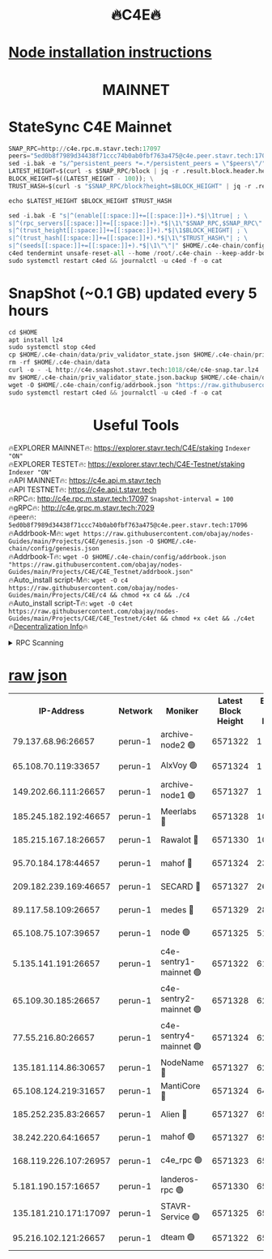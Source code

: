 <h1 align="center"> 🔥C4E🔥</h1>

[Node installation instructions](https://github.com/obajay/nodes-Guides/tree/main/Projects/C4E)
=

<h1 align="center"> MAINNET</h1>

# StateSync C4E Mainnet
```python
SNAP_RPC=http://c4e.rpc.m.stavr.tech:17097
peers="5ed0b8f7989d34438f71ccc74b0ab0fbf763a475@c4e.peer.stavr.tech:17096"
sed -i.bak -e "s/^persistent_peers *=.*/persistent_peers = \"$peers\"/" $HOME/.c4e-chain/config/config.toml
LATEST_HEIGHT=$(curl -s $SNAP_RPC/block | jq -r .result.block.header.height); \
BLOCK_HEIGHT=$((LATEST_HEIGHT - 100)); \
TRUST_HASH=$(curl -s "$SNAP_RPC/block?height=$BLOCK_HEIGHT" | jq -r .result.block_id.hash)

echo $LATEST_HEIGHT $BLOCK_HEIGHT $TRUST_HASH

sed -i.bak -E "s|^(enable[[:space:]]+=[[:space:]]+).*$|\1true| ; \
s|^(rpc_servers[[:space:]]+=[[:space:]]+).*$|\1\"$SNAP_RPC,$SNAP_RPC\"| ; \
s|^(trust_height[[:space:]]+=[[:space:]]+).*$|\1$BLOCK_HEIGHT| ; \
s|^(trust_hash[[:space:]]+=[[:space:]]+).*$|\1\"$TRUST_HASH\"| ; \
s|^(seeds[[:space:]]+=[[:space:]]+).*$|\1\"\"|" $HOME/.c4e-chain/config/config.toml
c4ed tendermint unsafe-reset-all --home /root/.c4e-chain --keep-addr-book
sudo systemctl restart c4ed && journalctl -u c4ed -f -o cat
```
# SnapShot (~0.1 GB) updated every 5 hours
```python
cd $HOME
apt install lz4
sudo systemctl stop c4ed
cp $HOME/.c4e-chain/data/priv_validator_state.json $HOME/.c4e-chain/priv_validator_state.json.backup
rm -rf $HOME/.c4e-chain/data
curl -o - -L http://c4e.snapshot.stavr.tech:1018/c4e/c4e-snap.tar.lz4 | lz4 -c -d - | tar -x -C $HOME/.c4e-chain --strip-components 2
mv $HOME/.c4e-chain/priv_validator_state.json.backup $HOME/.c4e-chain/data/priv_validator_state.json
wget -O $HOME/.c4e-chain/config/addrbook.json "https://raw.githubusercontent.com/obajay/nodes-Guides/main/Projects/C4E/addrbook.json"
sudo systemctl restart c4ed && journalctl -u c4ed -f -o cat
```
 <h1 align="center"> Useful Tools</h1>

🔥EXPLORER MAINNET🔥:  https://explorer.stavr.tech/C4E/staking            `Indexer "ON"` \
🔥EXPLORER TESTET🔥:   https://explorer.stavr.tech/C4E-Testnet/staking     `Indexer "ON"` \
🔥API MAINNET🔥:       https://c4e.api.m.stavr.tech \
🔥API TESTNET🔥:       https://c4e.api.t.stavr.tech \
🔥RPC🔥:               http://c4e.rpc.m.stavr.tech:17097                  `Snapshot-interval = 100` \
🔥gRPC🔥:              http://c4e.grpc.m.stavr.tech:7029 \
🔥peer🔥:              `5ed0b8f7989d34438f71ccc74b0ab0fbf763a475@c4e.peer.stavr.tech:17096` \
🔥Addrbook-M🔥:    ```wget https://raw.githubusercontent.com/obajay/nodes-Guides/main/Projects/C4E/genesis.json -O $HOME/.c4e-chain/config/genesis.json``` \
🔥Addrbook-T🔥:    ```wget -O $HOME/.c4e-chain/config/addrbook.json "https://raw.githubusercontent.com/obajay/nodes-Guides/main/Projects/C4E/C4E_Testnet/addrbook.json"``` \
🔥Auto_install script-M🔥: ```wget -O c4 https://raw.githubusercontent.com/obajay/nodes-Guides/main/Projects/C4E/c4 && chmod +x c4 && ./c4``` \
🔥Auto_install script-T🔥: ```wget -O c4et https://raw.githubusercontent.com/obajay/nodes-Guides/main/Projects/C4E/C4E_Testnet/c4et && chmod +x c4et && ./c4et``` \
🔥[Decentralization Info](https://github.com/obajay/StateSync-snapshots/tree/main/Projects/C4E/Decentralization)🔥




<details>
<summary>RPC Scanning</summary>

<h2 align="center"> We scan nodes in real time every 4 hours. And we provide the final result of RPC endpoints.
We cannot influence the operation of these nodes in any way. </h2>


```python
If Voting Power is higher than 0 --> then the Node is a validator of the network and may be subject to attack and be a potential threat to the chain.
```
```python
We marked such validators with a red symbol
```

</details>

[raw json](https://rpc-check.c4e.stavr.tech/c4e/rpc-c4e-result.json)
=



<table><tr><th>IP-Address</th><th>Network</th><th>Moniker</th><th>Latest Block Height</th><th>Earliest Block Height</th><th>Catching Up</th><th>Tx Index</th><th>Voting Power</th><th>Scan Time</th></tr><tr><td>79.137.68.96:26657</td><td>perun-1</td><td>archive-node2 🟢</td><td>6571322</td><td>1</td><td>False</td><td>on</td><td>0</td><td>2024-01-03T14:04:55.128629030UTC</td></tr><tr><td>65.108.70.119:33657</td><td>perun-1</td><td>AlxVoy 🟢</td><td>6571324</td><td>1</td><td>False</td><td>on</td><td>0</td><td>2024-01-03T14:05:09.519564450UTC</td></tr><tr><td>149.202.66.111:26657</td><td>perun-1</td><td>archive-node1 🟢</td><td>6571327</td><td>1</td><td>False</td><td>on</td><td>0</td><td>2024-01-03T14:05:25.502246609UTC</td></tr><tr><td>185.245.182.192:46657</td><td>perun-1</td><td>Meerlabs 🔴</td><td>6571328</td><td>1051501</td><td>False</td><td>on</td><td>493550</td><td>2024-01-03T14:05:29.035226500UTC</td></tr><tr><td>185.215.167.18:26657</td><td>perun-1</td><td>Rawalot 🔴</td><td>6571330</td><td>1090501</td><td>False</td><td>on</td><td>579034</td><td>2024-01-03T14:05:40.707452535UTC</td></tr><tr><td>95.70.184.178:44657</td><td>perun-1</td><td>mahof 🔴</td><td>6571324</td><td>2342001</td><td>False</td><td>off</td><td>1357006</td><td>2024-01-03T14:05:08.641473901UTC</td></tr><tr><td>209.182.239.169:46657</td><td>perun-1</td><td>SECARD 🔴</td><td>6571327</td><td>2616101</td><td>False</td><td>off</td><td>675729</td><td>2024-01-03T14:05:22.832576722UTC</td></tr><tr><td>89.117.58.109:26657</td><td>perun-1</td><td>medes 🔴</td><td>6571329</td><td>2826001</td><td>False</td><td>off</td><td>471345</td><td>2024-01-03T14:05:35.892537746UTC</td></tr><tr><td>65.108.75.107:39657</td><td>perun-1</td><td>node 🟢</td><td>6571325</td><td>5198801</td><td>False</td><td>on</td><td>0</td><td>2024-01-03T14:05:11.889407853UTC</td></tr><tr><td>5.135.141.191:26657</td><td>perun-1</td><td>c4e-sentry1-mainnet 🟢</td><td>6571322</td><td>6198001</td><td>False</td><td>on</td><td>0</td><td>2024-01-03T14:04:54.398234756UTC</td></tr><tr><td>65.109.30.185:26657</td><td>perun-1</td><td>c4e-sentry2-mainnet 🟢</td><td>6571328</td><td>6238301</td><td>False</td><td>on</td><td>0</td><td>2024-01-03T14:05:28.723182342UTC</td></tr><tr><td>77.55.216.80:26657</td><td>perun-1</td><td>c4e-sentry4-mainnet 🟢</td><td>6571324</td><td>6241001</td><td>False</td><td>on</td><td>0</td><td>2024-01-03T14:05:09.099015707UTC</td></tr><tr><td>135.181.114.86:30657</td><td>perun-1</td><td>NodeName 🔴</td><td>6571327</td><td>6284301</td><td>False</td><td>off</td><td>333717</td><td>2024-01-03T14:05:25.846280419UTC</td></tr><tr><td>65.108.124.219:31657</td><td>perun-1</td><td>MantiCore 🔴</td><td>6571324</td><td>6471324</td><td>False</td><td>off</td><td>837882</td><td>2024-01-03T14:05:08.188015463UTC</td></tr><tr><td>185.252.235.83:26657</td><td>perun-1</td><td>Alien 🔴</td><td>6571327</td><td>6502501</td><td>False</td><td>on</td><td>380508</td><td>2024-01-03T14:05:26.223721459UTC</td></tr><tr><td>38.242.220.64:16657</td><td>perun-1</td><td>mahof 🟢</td><td>6571327</td><td>6545801</td><td>False</td><td>off</td><td>0</td><td>2024-01-03T14:05:23.168525644UTC</td></tr><tr><td>168.119.226.107:26957</td><td>perun-1</td><td>c4e_rpc 🟢</td><td>6571323</td><td>6554001</td><td>False</td><td>on</td><td>0</td><td>2024-01-03T14:05:01.607185352UTC</td></tr><tr><td>5.181.190.157:16657</td><td>perun-1</td><td>landeros-rpc 🟢</td><td>6571330</td><td>6565001</td><td>False</td><td>on</td><td>0</td><td>2024-01-03T14:05:40.340627276UTC</td></tr><tr><td>135.181.210.171:17097</td><td>perun-1</td><td>STAVR-Service 🟢</td><td>6571325</td><td>6568001</td><td>False</td><td>on</td><td>0</td><td>2024-01-03T14:05:14.303227371UTC</td></tr><tr><td>95.216.102.121:26657</td><td>perun-1</td><td>dteam 🟢</td><td>6571322</td><td>6570001</td><td>False</td><td>on</td><td>0</td><td>2024-01-03T14:04:54.785207091UTC</td></tr></table>
